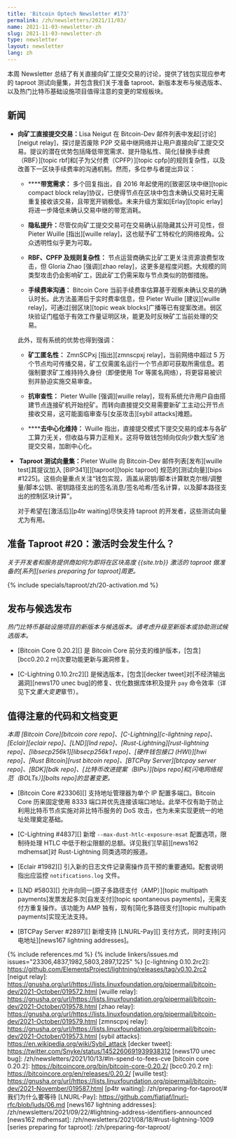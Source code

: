 ```yaml
---
title: 'Bitcoin Optech Newsletter #173'
permalink: /zh/newsletters/2021/11/03/
name: 2021-11-03-newsletter-zh
slug: 2021-11-03-newsletter-zh
type: newsletter
layout: newsletter
lang: zh
---
```

本周 Newsletter 总结了有关直接向矿工提交交易的讨论，提供了钱包实现应参考的 taproot 测试向量集，并包含我们关于准备 taproot、新版本发布与候选版本、以及热门比特币基础设施项目值得注意的变更的常规板块。

## 新闻

- ​**<!--n0-->**​**向矿工直接提交交易：​**
  Lisa Neigut 在 Bitcoin-Dev 邮件列表中发起[讨论][neigut relay]，探讨是否废除 P2P 交易中继网络并让用户直接向矿工提交交易。提议的潜在优势包括降低带宽需求、提升隐私性、简化[替换手续费（RBF）][topic rbf]和[子为父付费（CPFP）][topic cpfp]的规则复杂性，以及改善下一区块手续费率的沟通机制。然而，多位参与者提出异议：

  - ​​**<!--n0-->****带宽需求：​** 多个回复指出，自 2016 年起使用的[致密区块中继][topic compact block relay]协议，已使得节点在区块中包含未确认交易时无需重复接收该交易，且带宽开销极低。未来升级方案如[Erlay][topic erlay]将进一步降低未确认交易中继的带宽消耗。

  - ​**<!--n0-->**​**隐私提升：​** 尽管仅向矿工提交交易可在交易确认前隐藏其公开可见性，但 Pieter Wuille [指出][wuille relay]，这也赋予矿工特权化的网络视角。公众透明性似乎更为可取。

  - ​**<!--n0-->**​**RBF、CPFP 及规则复杂性：​** 节点运营商确实比矿工更关注资源浪费型攻击，但 Gloria Zhao [强调][zhao relay]，这更多是程度问题。大规模的同类型攻击仍会影响矿工，因此矿工仍需采取与节点类似的防御措施。

  - ​**<!--n0-->**​**手续费率沟通：​** Bitcoin Core 当前手续费率估算基于观察未确认交易的确认时长。此方法虽滞后于实时费率信息，但 Pieter Wuille [建议][wuille relay]，可通过[弱区块][topic weak blocks]广播等已有提案改进。弱区块验证门槛低于有效工作量证明区块，能更及时反映矿工当前处理的交易。

  此外，现有系统的优势也得到强调：

  - ​**<!--n0-->**​**矿工匿名性：​** ZmnSCPxj [指出][zmnscpxj relay]，当前网络中超过 5 万个节点均可传播交易，矿工仅需匿名运行一个节点即可获取所需信息。若强制要求矿工维持持久身份（即便使用 Tor 等匿名网络），将更容易被识别并胁迫实施交易审查。

  - ​**<!--n0-->**​**抗审查性：​** Pieter Wuille [强调][wuille relay]，现有系统允许用户自由搭建节点连接矿机开始挖矿。而转向直接提交交易需要新矿工主动公开节点接收交易，这可能面临审查与[女巫攻击][sybil attacks]难题。

  - ​​**<!--n0-->****去中心化维持：​** Wuille 指出，直接提交模式下提交交易的成本与各矿工算力无关，但收益与算力正相关。这将导致钱包倾向仅向少数大型矿池提交交易，加剧中心化。

- ​**<!--n1-->** ​**Taproot 测试向量集：​**
  Pieter Wuille 向 Bitcoin-Dev 邮件列表[发布][wuille test]其提议加入 [BIP341][][taproot][topic taproot] 规范的[测试向量][bips #1225]。这些向量重点关注“钱包实现，涵盖从密钥/脚本计算默克尔根/调整量/脚本公钥、密钥路径支出的签名消息/签名哈希/签名计算，以及脚本路径支出的控制区块计算”。

  对于希望在[激活后][p4tr waiting]尽快支持 taproot 的开发者，这些测试向量尤为有用。

## 准备 Taproot #20：激活时会发生什么？

*关于开发者和服务提供商如何为即将在区块高度 {{site.trb}} 激活的 taproot 做准备的[系列][series preparing for taproot]周更。*

{% include specials/taproot/zh/20-activation.md %}

## 发布与候选发布

*热门比特币基础设施项目的新版本与候选版本。请考虑升级至新版本或协助测试候选版本。*

- [Bitcoin Core 0.20.2][] 是 Bitcoin Core 前分支的维护版本，[包含][bcc0.20.2 rn]次要功能更新与漏洞修复。

- [C-Lightning 0.10.2rc2][] 是候选版本，[包含][decker tweet]对[不经济输出漏洞][news170 unec bug]的修复、优化数据库体积及提升 `pay` 命令效率（详见下文*重大变更*章节）。

## 值得注意的代码和文档变更

*本周 [Bitcoin Core][bitcoin core repo]、[C-Lightning][c-lightning repo]、[Eclair][eclair repo]、[LND][lnd repo]、[Rust-Lightning][rust-lightning repo]、[libsecp256k1][libsecp256k1 repo]、[硬件钱包接口 (HWI)][hwi repo]、[Rust Bitcoin][rust bitcoin repo]、[BTCPay Server][btcpay server repo]、[BDK][bdk repo]、[比特币改进提案（BIPs）][bips repo]和[闪电网络规范（BOLTs）][bolts repo]的显著变更。*

- [Bitcoin Core #23306][] 支持地址管理器为单个 IP 配置多端口。Bitcoin Core 历来固定使用 8333 端口并优先连接该端口地址。此举不仅有助于防止利用比特币节点实施对非比特币服务的 DoS 攻击，也为未来实现更统一的地址处理奠定基础。

- [C-Lightning #4837][] 新增 `--max-dust-htlc-exposure-msat` 配置选项，限制待处理 HTLC 中低于粉尘限额的总额。详见我们[早前][news162 mdhemsat]对 Rust-Lightning 同类选项的报道。

- [Eclair #1982][] 引入新的日志文件记录需操作员干预的重要通知。配套说明指出应监控 `notifications.log` 文件。

- [LND #5803][] 允许向同一[原子多路径支付（AMP）][topic multipath payments]发票发起多次[自发支付][topic spontaneous payments]，无需支付方重复操作。该功能为 AMP 独有，现有[简化多路径支付][topic multipath payments]实现无法支持。

- [BTCPay Server #2897][] 新增支持 [LNURL-Pay][] 支付方式，同时支持[闪电地址][news167 lightning addresses]。

{% include references.md %}
{% include linkers/issues.md issues="23306,4837,1982,5803,2897,1225" %}
[c-lightning 0.10.2rc2]: https://github.com/ElementsProject/lightning/releases/tag/v0.10.2rc2
[neigut relay]: https://gnusha.org/url/https://lists.linuxfoundation.org/pipermail/bitcoin-dev/2021-October/019572.html
[wuille relay]: https://gnusha.org/url/https://lists.linuxfoundation.org/pipermail/bitcoin-dev/2021-October/019578.html
[zhao relay]: https://gnusha.org/url/https://lists.linuxfoundation.org/pipermail/bitcoin-dev/2021-October/019579.html
[zmnscpxj relay]: https://gnusha.org/url/https://lists.linuxfoundation.org/pipermail/bitcoin-dev/2021-October/019573.html
[sybil attacks]: https://en.wikipedia.org/wiki/Sybil_attack
[decker tweet]: https://twitter.com/Snyke/status/1452260691939938312
[news170 unec bug]: /zh/newsletters/2021/10/13/#ln-spend-to-fees-cve
[bitcoin core 0.20.2]: https://bitcoincore.org/bin/bitcoin-core-0.20.2/
[bcc0.20.2 rn]: https://bitcoincore.org/en/releases/0.20.2/
[wuille test]: https://gnusha.org/url/https://lists.linuxfoundation.org/pipermail/bitcoin-dev/2021-November/019587.html
[p4tr waiting]: /zh/preparing-for-taproot/#我们为什么要等待
[LNURL-Pay]: https://github.com/fiatjaf/lnurl-rfc/blob/luds/06.md
[news167 lightning addresses]: /zh/newsletters/2021/09/22/#lightning-address-identifiers-announced
[news162 mdhemsat]: /zh/newsletters/2021/08/18/#rust-lightning-1009
[series preparing for taproot]: /zh/preparing-for-taproot/
